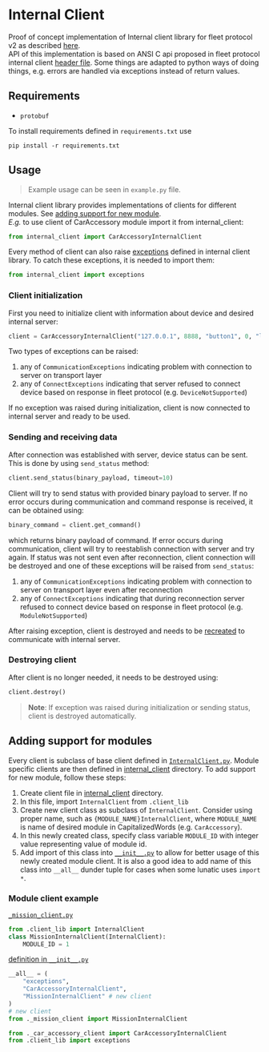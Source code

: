# Internal Client
Proof of concept implementation of Internal client library for fleet protocol v2 as described
[here](https://docs.google.com/document/d/19h2yEh3DzIizKZc-iHWpUrQIrLyop7FQUBzUi_K9LWY/edit).  
API of this implementation is based on ANSI C api proposed in fleet protocol internal client [header file](https://gitlab.bringauto.com/bring-auto/fleet-protocol-v2/fleet-protocol/-/blob/master/lib/module_api/include/internal_client/internal_client.h). Some things are adapted to python ways of doing things, e.g. errors are handled via exceptions instead of return values.

## Requirements

- `protobuf`

To install requirements defined in `requirements.txt` use 
```
pip install -r requirements.txt
```

## Usage
>Example usage can be seen in `example.py` file.

Internal client library provides implementations of clients for different modules. See [adding support for new module](#adding-support-for-modules).  
_E.g._ to use client of CarAccessory module import it from internal_client:
```python
from internal_client import CarAccessoryInternalClient
```
Every method of client can also raise [exceptions](internal_client/client_lib/exceptions.py) defined in internal client library. To catch these exceptions, it is needed to import them:
```python
from internal_client import exceptions
```
### Client initialization
First you need to initialize client with information about device and desired internal server:
```python
client = CarAccessoryInternalClient("127.0.0.1", 8888, "button1", 0, "left_button", 0)
```
Two types of exceptions can be raised:
1. any of `CommunicationExceptions` indicating problem with connection to server on transport layer
2. any of `ConnectExceptions` indicating that server refused to connect device based on response in fleet protocol (e.g. `DeviceNotSupported`)

If no exception was raised during initialization, client is now connected to internal server and ready to be used.

### Sending and receiving data
After connection was established with server, device status can be sent. This is done by using `send_status` method:
```python
client.send_status(binary_payload, timeout=10)
```
Client will try to send status with provided binary payload to server. If no error occurs during communication and command response is received, it can be obtained using:
```python
binary_command = client.get_command()
```
which returns binary payload of command. 
If error occurs during communication, client will try to reestablish connection with server and try again. If status was not sent even after reconnection, client connection will be destroyed and one of these exceptions will be raised from `send_status`:
1. any of `CommunicationExceptions` indicating problem with connection to server on transport layer even after reconnection
2. any of `ConnectExceptions` indicating that during reconnection server refused to connect device based on response in fleet protocol (e.g. `ModuleNotSupported`)

After raising exception, client is destroyed and needs to be [recreated](#client-initialization) to communicate with internal server. 

### Destroying client
After client is no longer needed, it needs to be destroyed using:
```python
client.destroy()
```
>**Note**: If exception was raised during initialization or sending status, client is destroyed automatically.

## Adding support for modules
Every client is subclass of base client defined in [`InternalClient.py`](internal_client/client_lib/InternalClient.py). Module specific clients are then defined in [internal_client](internal_client/) directory. To add support for new module, follow these steps:
1. Create client file in [internal_client](internal_client/) directory. 
2. In this file, import `InternalClient` from `.client_lib`
3. Create new client class as subclass of `InternalClient`. Consider using proper name, such as `{MODULE_NAME}InternalClient`, where `MODULE_NAME` is name of desired module in CapitalizedWords (e.g. `CarAccessory`).
4. In this newly created class, specify class variable `MODULE_ID` with integer value representing value of module id.
5. Add import of this class into [`__init__.py`](internal_client/__init__.py) to allow for better usage of this newly created module client. It is also a good idea to add name of this class into `__all__` dunder tuple for cases when some lunatic uses `import *`.
### Module client example
[`_mission_client.py`](internal_client/_mission_client.py)
```python
from .client_lib import InternalClient
class MissionInternalClient(InternalClient):
    MODULE_ID = 1

```
[definition in `__init__.py`](internal_client/__init__.py)
```python
__all__ = (
    "exceptions",
    "CarAccessoryInternalClient",
    "MissionInternalClient" # new client
)
# new client
from ._mission_client import MissionInternalClient

from ._car_accessory_client import CarAccessoryInternalClient
from .client_lib import exceptions
```
